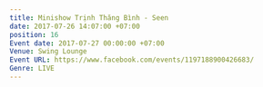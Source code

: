 ```yaml
---
title: Minishow Trịnh Thăng Bình - Seen
date: 2017-07-26 14:07:00 +07:00
position: 16
Event date: 2017-07-27 00:00:00 +07:00
Venue: Swing Lounge
Event URL: https://www.facebook.com/events/1197188900426683/
Genre: LIVE
---
```


